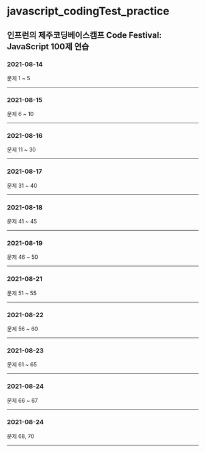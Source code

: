 # javascript_codingTest_practice
## 인프런의 제주코딩베이스캠프 Code Festival: JavaScript 100제 연습

### 2021-08-14
문제 1 ~ 5
___

### 2021-08-15
문제 6 ~ 10
___

### 2021-08-16
문제 11 ~ 30
___

### 2021-08-17
문제 31 ~ 40
___

### 2021-08-18
문제 41 ~ 45
___

### 2021-08-19
문제 46 ~ 50
___

### 2021-08-21
문제 51 ~ 55
___

### 2021-08-22
문제 56 ~ 60
___

### 2021-08-23
문제 61 ~ 65
___

### 2021-08-24
문제 66 ~ 67
___

### 2021-08-24
문제 68, 70
___